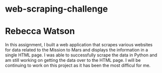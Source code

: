 # web-scraping-challenge
# Rebecca Watson

In this assignment, I built a web application that scrapes various websites for data related to the Mission to Mars and displays the information in a single HTML page. I was able to successfully scrape the data in Python and am still working on getting the data over to the HTML page. I will be continuing to work on this project as it has been the most difficul for me. 